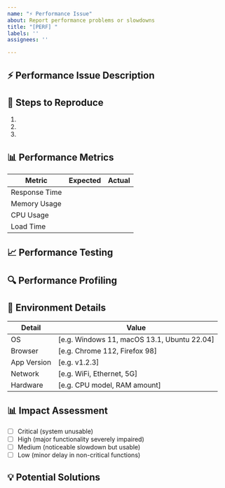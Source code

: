 ```yaml
---
name: "⚡ Performance Issue"
about: Report performance problems or slowdowns
title: "[PERF] "
labels: ''
assignees: ''

---
```


## ⚡ Performance Issue Description

<!-- Describe the performance problem you're experiencing -->

## 🔄 Steps to Reproduce

1.
2.
3.

## 📊 Performance Metrics

<!-- Share specific metrics if available -->

| Metric        | Expected | Actual |
| ------------- | -------- | ------ |
| Response Time |          |        |
| Memory Usage  |          |        |
| CPU Usage     |          |        |
| Load Time     |          |        |

## 📈 Performance Testing

<!-- Describe any performance tests conducted -->

## 🔍 Performance Profiling

<!-- Include any profiling data or methods used to identify bottlenecks -->

## 📱 Environment Details

<!-- Please complete the following information -->

| Detail      | Value                                       |
| ----------- | ------------------------------------------- |
| OS          | [e.g. Windows 11, macOS 13.1, Ubuntu 22.04] |
| Browser     | [e.g. Chrome 112, Firefox 98]               |
| App Version | [e.g. v1.2.3]                               |
| Network     | [e.g. WiFi, Ethernet, 5G]                   |
| Hardware    | [e.g. CPU model, RAM amount]                |

## 📊 Impact Assessment

<!-- How is this affecting users? -->

- [ ] Critical (system unusable)
- [ ] High (major functionality severely impaired)
- [ ] Medium (noticeable slowdown but usable)
- [ ] Low (minor delay in non-critical functions)

## 💡 Potential Solutions

<!-- Any ideas on how to address this issue? -->
